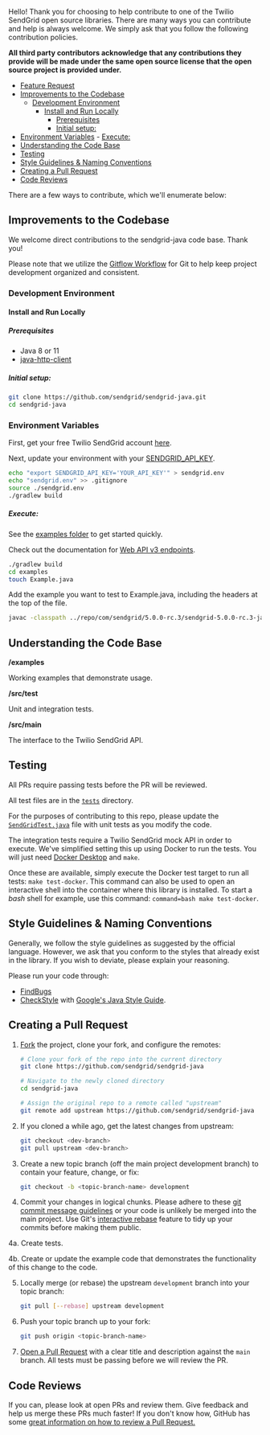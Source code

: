 Hello! Thank you for choosing to help contribute to one of the Twilio SendGrid open source libraries. There are many ways you can contribute and help is always welcome. We simply ask that you follow the following contribution policies.

**All third party contributors acknowledge that any contributions they provide will be made under the same open source license that the open source project is provided under.**

- [Feature Request](#feature-request)
- [Improvements to the Codebase](#improvements-to-the-codebase)
  - [Development Environment](#development-environment)
    - [Install and Run Locally](#install-and-run-locally)
      - [Prerequisites](#prerequisites)
      - [Initial setup:](#initial-setup)
- [Environment Variables](#environment-variables)
      - [Execute:](#execute)
- [Understanding the Code Base](#understanding-the-code-base)
- [Testing](#testing)
- [Style Guidelines & Naming Conventions](#style-guidelines--naming-conventions)
- [Creating a Pull Request](#creating-a-pull-request)
- [Code Reviews](#code-reviews)

There are a few ways to contribute, which we'll enumerate below:

<a name="improvements-to-the-codebase"></a>
## Improvements to the Codebase

We welcome direct contributions to the sendgrid-java code base. Thank you!

Please note that we utilize the [Gitflow Workflow](https://www.atlassian.com/git/tutorials/comparing-workflows/gitflow-workflow) for Git to help keep project development organized and consistent.

### Development Environment ###

#### Install and Run Locally ####

##### Prerequisites #####

- Java 8 or 11
- [java-http-client](https://github.com/sendgrid/java-http-client)

##### Initial setup: #####

```bash
git clone https://github.com/sendgrid/sendgrid-java.git
cd sendgrid-java
```

### Environment Variables

First, get your free Twilio SendGrid account [here](https://sendgrid.com/free?source=sendgrid-java).

Next, update your environment with your [SENDGRID_API_KEY](https://app.sendgrid.com/settings/api_keys).

```bash
echo "export SENDGRID_API_KEY='YOUR_API_KEY'" > sendgrid.env
echo "sendgrid.env" >> .gitignore
source ./sendgrid.env
./gradlew build
```

##### Execute: #####

See the [examples folder](examples) to get started quickly.

Check out the documentation for [Web API v3 endpoints](https://sendgrid.com/docs/API_Reference/Web_API_v3/index.html).

```bash
./gradlew build
cd examples
touch Example.java
```

Add the example you want to test to Example.java, including the headers at the top of the file.

``` bash
javac -classpath ../repo/com/sendgrid/5.0.0-rc.3/sendgrid-5.0.0-rc.3-jar.jar:. Example.java && java -classpath ../repo/com/sendgrid/5.0.0-rc.3/sendgrid-5.0.0-rc.3-jar.jar:. Example
```

<a name="understanding-the-codebase"></a>
## Understanding the Code Base

**/examples**

Working examples that demonstrate usage.

**/src/test**

Unit and integration tests.

**/src/main**

The interface to the Twilio SendGrid API.

<a name="testing"></a>
## Testing

All PRs require passing tests before the PR will be reviewed.

All test files are in the [`tests`](src/test/java/com/sendgrid) directory.

For the purposes of contributing to this repo, please update the [`SendGridTest.java`](src/test/java/com/sendgrid/SendGridTest.java) file with unit tests as you modify the code.

The integration tests require a Twilio SendGrid mock API in order to execute. We've simplified setting this up using Docker to run the tests. You will just need [Docker Desktop](https://docs.docker.com/get-docker/) and `make`.

Once these are available, simply execute the Docker test target to run all tests: `make test-docker`. This command can also be used to open an interactive shell into the container where this library is installed. To start a *bash* shell for example, use this command: `command=bash make test-docker`.

<a name="style-guidelines-and-naming-conventions"></a>
## Style Guidelines & Naming Conventions

Generally, we follow the style guidelines as suggested by the official language. However, we ask that you conform to the styles that already exist in the library. If you wish to deviate, please explain your reasoning.

Please run your code through:
- [FindBugs](http://findbugs.sourceforge.net/)
- [CheckStyle](http://checkstyle.sourceforge.net/) with [Google's Java Style Guide](https://google.github.io/styleguide/javaguide.html).

<a name="creating-a-pull-request"></a>
## Creating a Pull Request


1. [Fork](https://help.github.com/fork-a-repo/) the project, clone your fork,
   and configure the remotes:

   ```bash
   # Clone your fork of the repo into the current directory
   git clone https://github.com/sendgrid/sendgrid-java

   # Navigate to the newly cloned directory
   cd sendgrid-java

   # Assign the original repo to a remote called "upstream"
   git remote add upstream https://github.com/sendgrid/sendgrid-java
   ```

2. If you cloned a while ago, get the latest changes from upstream:

   ```bash
   git checkout <dev-branch>
   git pull upstream <dev-branch>
   ```

3. Create a new topic branch (off the main project development branch) to
   contain your feature, change, or fix:

   ```bash
   git checkout -b <topic-branch-name> development
   ```

4. Commit your changes in logical chunks. Please adhere to these [git commit
   message guidelines](http://tbaggery.com/2008/04/19/a-note-about-git-commit-messages.html)
   or your code is unlikely be merged into the main project. Use Git's
   [interactive rebase](https://help.github.com/articles/interactive-rebase)
   feature to tidy up your commits before making them public.

4a. Create tests.

4b. Create or update the example code that demonstrates the functionality of this change to the code.

5. Locally merge (or rebase) the upstream `development` branch into your topic branch:

   ```bash
   git pull [--rebase] upstream development
   ```

6. Push your topic branch up to your fork:

   ```bash
   git push origin <topic-branch-name>
   ```

7. [Open a Pull Request](https://help.github.com/articles/using-pull-requests/)
    with a clear title and description against the `main` branch. All tests must be passing before we will review the PR.

## Code Reviews<a name="code-reviews"></a>
If you can, please look at open PRs and review them. Give feedback and help us merge these PRs much faster! If you don't know how, GitHub has some <a href="https://help.github.com/articles/about-pull-request-reviews/">great information on how to review a Pull Request.</a>
